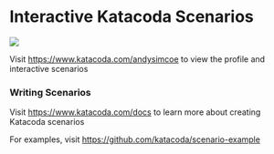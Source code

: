 # Interactive Katacoda Scenarios

[![](http://shields.katacoda.com/katacoda/andysimcoe/count.svg)](https://www.katacoda.com/andysimcoe "Get your profile on Katacoda.com")

Visit https://www.katacoda.com/andysimcoe to view the profile and interactive scenarios

### Writing Scenarios
Visit https://www.katacoda.com/docs to learn more about creating Katacoda scenarios

For examples, visit https://github.com/katacoda/scenario-example
